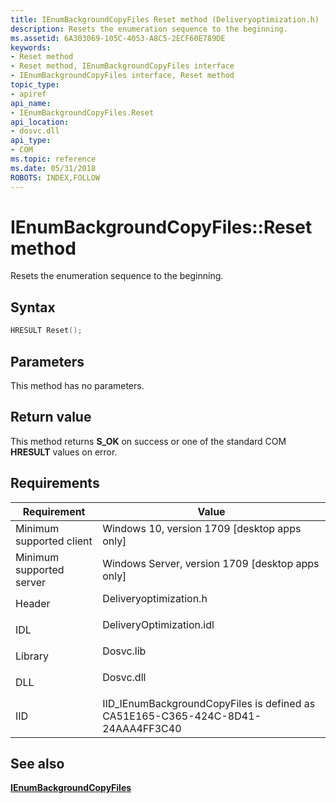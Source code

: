 ```yaml
---
title: IEnumBackgroundCopyFiles Reset method (Deliveryoptimization.h)
description: Resets the enumeration sequence to the beginning.
ms.assetid: 6A303069-105C-4053-A8C5-2ECF60E789DE
keywords:
- Reset method
- Reset method, IEnumBackgroundCopyFiles interface
- IEnumBackgroundCopyFiles interface, Reset method
topic_type:
- apiref
api_name:
- IEnumBackgroundCopyFiles.Reset
api_location:
- dosvc.dll
api_type:
- COM
ms.topic: reference
ms.date: 05/31/2018
ROBOTS: INDEX,FOLLOW
---
```


# IEnumBackgroundCopyFiles::Reset method

Resets the enumeration sequence to the beginning.

## Syntax


```C++
HRESULT Reset();
```



## Parameters

This method has no parameters.

## Return value

This method returns **S_OK** on success or one of the standard COM **HRESULT** values on error.

## Requirements



| Requirement | Value |
|-------------------------------------|-----------------------------------------------------------------------------------------------------|
| Minimum supported client<br/> | Windows 10, version 1709 \[desktop apps only\]<br/>                                           |
| Minimum supported server<br/> | Windows Server, version 1709 \[desktop apps only\]<br/>                                       |
| Header<br/>                   | <dl> <dt>Deliveryoptimization.h</dt> </dl>   |
| IDL<br/>                      | <dl> <dt>DeliveryOptimization.idl</dt> </dl> |
| Library<br/>                  | <dl> <dt>Dosvc.lib</dt> </dl>                |
| DLL<br/>                      | <dl> <dt>Dosvc.dll</dt> </dl>                |
| IID<br/>                      | IID_IEnumBackgroundCopyFiles is defined as CA51E165-C365-424C-8D41-24AAA4FF3C40<br/>         |



## See also

<dl> <dt>

[**IEnumBackgroundCopyFiles**](ienumbackgroundcopyfiles-.md)
</dt> </dl>

 

 





